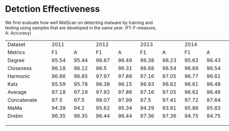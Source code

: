 # Detction Effectiveness

We first evaluate how well MalScan on detecting malware
by training and testing using samples that are developed
in the same year. (F1: F-measure, A: Accuracy)

<table border=0 cellpadding=0 cellspacing=0 width=1302 style='border-collapse:
 collapse;table-layout:fixed;width:977pt'>
 <col class=xl65 width=150 style='mso-width-source:userset;mso-width-alt:4800;
 width:113pt'>
 <col class=xl65 width=72 span=16 style='width:54pt'>
 <tr class=xl65 height=18 style='height:13.5pt'>
  <td height=18 class=xl65 width=150 style='height:13.5pt;width:113pt'>Dataset</td>
  <td colspan=2 class=xl65 width=144 style='width:108pt'>2011</td>
  <td colspan=2 class=xl65 width=144 style='width:108pt'>2012</td>
  <td colspan=2 class=xl65 width=144 style='width:108pt'>2013</td>
  <td colspan=2 class=xl65 width=144 style='width:108pt'>2014</td>
  <td colspan=2 class=xl65 width=144 style='width:108pt'>2015</td>
  <td colspan=2 class=xl65 width=144 style='width:108pt'>2016</td>
  <td colspan=2 class=xl65 width=144 style='width:108pt'>2017</td>
  <td colspan=2 class=xl65 width=144 style='width:108pt'>2018</td>
 </tr>
 <tr class=xl65 height=18 style='height:13.5pt'>
  <td height=18 class=xl65 style='height:13.5pt'>Metrics</td>
  <td class=xl65>F1</td>
  <td class=xl65>A</td>
  <td class=xl65>F1</td>
  <td class=xl65>A</td>
  <td class=xl65>F1</td>
  <td class=xl65>A</td>
  <td class=xl65>F1</td>
  <td class=xl65>A</td>
  <td class=xl65>F1</td>
  <td class=xl65>A</td>
  <td class=xl65>F1</td>
  <td class=xl65>A</td>
  <td class=xl65>F1</td>
  <td class=xl65>A</td>
  <td class=xl65>F1</td>
  <td class=xl65>A</td>
 </tr>
 <tr class=xl65 height=18 style='height:13.5pt'>
  <td height=18 class=xl65 style='height:13.5pt'>Degree</td>
  <td class=xl65>95.54</td>
  <td class=xl65>95.44</td>
  <td class=xl65>96.67</td>
  <td class=xl65>96.49</td>
  <td class=xl65>96.38</td>
  <td class=xl65>96.23</td>
  <td class=xl65>95.62</td>
  <td class=xl65>96.43</td>
  <td class=xl65>98.06</td>
  <td class=xl65>98.08</td>
  <td class=xl65>98.49</td>
  <td class=xl65>98.51</td>
  <td class=xl65>97.04</td>
  <td class=xl65>97.04</td>
  <td class=xl65>97.92</td>
  <td class=xl65>97.99</td>
 </tr>
 <tr class=xl65 height=18 style='height:13.5pt'>
  <td height=18 class=xl65 style='height:13.5pt'>Closeness</td>
  <td class=xl65>96.18</td>
  <td class=xl65>96.12</td>
  <td class=xl65>96.5</td>
  <td class=xl65>96.31</td>
  <td class=xl65>96.68</td>
  <td class=xl65>96.54</td>
  <td class=xl65>96.69</td>
  <td class=xl65>96.54</td>
  <td class=xl65>97.59</td>
  <td class=xl65>97.56</td>
  <td class=xl65>97.28</td>
  <td class=xl65>97.32</td>
  <td class=xl65>97.68</td>
  <td class=xl65>97.69</td>
  <td class=xl65>98.76</td>
  <td class=xl65>98.79</td>
 </tr>
 <tr class=xl65 height=18 style='height:13.5pt'>
  <td height=18 class=xl65 style='height:13.5pt'>Harmonic</td>
  <td class=xl65>96.86</td>
  <td class=xl65>96.85</td>
  <td class=xl65>97.97</td>
  <td class=xl65>97.88</td>
  <td class=xl65>97.16</td>
  <td class=xl65>97.05</td>
  <td class=xl65>96.77</td>
  <td class=xl65>96.61</td>
  <td class=xl65>95.98</td>
  <td class=xl65>96.05</td>
  <td class=xl65>97.21</td>
  <td class=xl65>97.3</td>
  <td class=xl65>96.81</td>
  <td class=xl65>96.83</td>
  <td class=xl65>97.87</td>
  <td class=xl65>97.96</td>
 </tr>
 <tr class=xl65 height=18 style='height:13.5pt'>
  <td height=18 class=xl65 style='height:13.5pt'>Katz</td>
  <td class=xl65>95.59</td>
  <td class=xl65>95.78</td>
  <td class=xl65>96.38</td>
  <td class=xl65>96.15</td>
  <td class=xl65>96.93</td>
  <td class=xl65>96.82</td>
  <td class=xl65>96.61</td>
  <td class=xl65>96.48</td>
  <td class=xl65>97.4</td>
  <td class=xl65>97.37</td>
  <td class=xl65>98.03</td>
  <td class=xl65>98.05</td>
  <td class=xl65>98.43</td>
  <td class=xl65>98.44</td>
  <td class=xl65>98.03</td>
  <td class=xl65>98.09</td>
 </tr>
 <tr class=xl65 height=18 style='height:13.5pt'>
  <td height=18 class=xl65 style='height:13.5pt'>Average</td>
  <td class=xl65>97.18</td>
  <td class=xl65>97.19</td>
  <td class=xl65>97.92</td>
  <td class=xl65>97.86</td>
  <td class=xl65>97.16</td>
  <td class=xl65>97.05</td>
  <td class=xl65>96.62</td>
  <td class=xl65>96.46</td>
  <td class=xl65>96.69</td>
  <td class=xl65>96.66</td>
  <td class=xl65>97.7</td>
  <td class=xl65>97.72</td>
  <td class=xl65>96.94</td>
  <td class=xl65>96.96</td>
  <td class=xl65>98.28</td>
  <td class=xl65>98.34</td>
 </tr>
 <tr class=xl65 height=18 style='height:13.5pt'>
  <td height=18 class=xl65 style='height:13.5pt'>Concatenate</td>
  <td class=xl65>97.5</td>
  <td class=xl65>97.5</td>
  <td class=xl65>98.07</td>
  <td class=xl65>97.99</td>
  <td class=xl65>97.5</td>
  <td class=xl65>97.41</td>
  <td class=xl65>97.72</td>
  <td class=xl65>97.64</td>
  <td class=xl65>97.58</td>
  <td class=xl65>97.56</td>
  <td class=xl65>97.65</td>
  <td class=xl65>97.7</td>
  <td class=xl65>97.1</td>
  <td class=xl65>97.12</td>
  <td class=xl65>98.42</td>
  <td class=xl65>98.47</td>
 </tr>
 <tr class=xl65 height=18 style='height:13.5pt'>
  <td height=18 class=xl65 style='height:13.5pt'>MaMa</td>
  <td class=xl65>94.39</td>
  <td class=xl65>94.2</td>
  <td class=xl65>95.62</td>
  <td class=xl65>95.34</td>
  <td class=xl65>94.29</td>
  <td class=xl65>93.91</td>
  <td class=xl65>95.86</td>
  <td class=xl65>95.63</td>
  <td class=xl65>95.57</td>
  <td class=xl65>95.44</td>
  <td class=xl65>95.99</td>
  <td class=xl65>95.98</td>
  <td class=xl65>96.48</td>
  <td class=xl65>96.52</td>
  <td class=xl65>97.29</td>
  <td class=xl65>97.24</td>
 </tr>
 <tr class=xl65 height=18 style='height:13.5pt'>
  <td height=18 class=xl65 style='height:13.5pt'>Drebin</td>
  <td class=xl65>96.35</td>
  <td class=xl65>96.35</td>
  <td class=xl65>96.44</td>
  <td class=xl65>96.44</td>
  <td class=xl65>97.36</td>
  <td class=xl65>97.36</td>
  <td class=xl65>94.75</td>
  <td class=xl65>94.75</td>
  <td class=xl65>94.74</td>
  <td class=xl65>94.74</td>
  <td class=xl65>95.27</td>
  <td class=xl65>95.27</td>
  <td class=xl65>91.02</td>
  <td class=xl65>91.01</td>
  <td class=xl65>91.2</td>
  <td class=xl65>91.19</td>
 </tr>
 <tr class=xl65 height=18 style='height:13.5pt'>
  <td height=18 class=xl67 style='height:13.5pt'></td>
  <td class=xl68></td>
  <td class=xl68></td>
  <td class=xl68></td>
  <td class=xl68></td>
  <td class=xl66></td>
  <td class=xl66></td>
  <td class=xl66></td>
  <td class=xl66></td>
  <td class=xl66></td>
  <td class=xl66></td>
  <td class=xl66></td>
  <td class=xl66></td>
  <td class=xl66></td>
  <td class=xl66></td>
  <td class=xl66></td>
  <td class=xl66></td>
 </tr>
 <![if supportMisalignedColumns]>
 <tr height=0 style='display:none'>
  <td width=150 style='width:113pt'></td>
  <td width=72 style='width:54pt'></td>
  <td width=72 style='width:54pt'></td>
  <td width=72 style='width:54pt'></td>
  <td width=72 style='width:54pt'></td>
  <td width=72 style='width:54pt'></td>
  <td width=72 style='width:54pt'></td>
  <td width=72 style='width:54pt'></td>
  <td width=72 style='width:54pt'></td>
  <td width=72 style='width:54pt'></td>
  <td width=72 style='width:54pt'></td>
  <td width=72 style='width:54pt'></td>
  <td width=72 style='width:54pt'></td>
  <td width=72 style='width:54pt'></td>
  <td width=72 style='width:54pt'></td>
  <td width=72 style='width:54pt'></td>
  <td width=72 style='width:54pt'></td>
 </tr>
 <![endif]>
</table>


